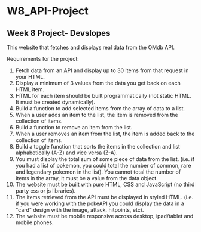 # W8_API-Project

## Week 8 Project- Devslopes

This website that fetches and displays real data from the OMdb API.

Requirements for the project:

1. Fetch data from an API and display up to 30 items from that request in your HTML.
2. Display a minimum of 3 values from the data you get back on each HTML item.
3. HTML for each item should be built programmatically (not static HTML. It must be created dynamically).
4. Build a function to add selected items from the array of data to a list.
5. When a user adds an item to the list, the item is removed from the collection of items.
6. Build a function to remove an item from the list.
7. When a user removes an item from the list, the item is added back to the collection of items.
8. Build a toggle function that sorts the items in the collection and list alphabetically (A-Z) and vice versa (Z-A).
9. You must display the total sum of some piece of data from the list. (i.e. if you had a list of pokemon, you could total the number of common, rare and legendary pokemon in the list). You cannot total the number of items in the array, it must be a value from the data object.
10. The website must be built with pure HTML, CSS and JavaScript (no third party css or js libraries).
11. The items retrieved from the API must be displayed in styled HTML. (i.e. if you were working with the pokeAPI you could display the data in a "card" design with the image, attack, hitpoints, etc).
12. The website must be mobile responsive across desktop, ipad/tablet and mobile phones.
